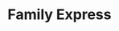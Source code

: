 ---
title: "Family Express"
url: /valparaiso/family-express-west-morthland-drive/
shop: convenience
---